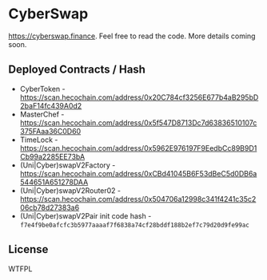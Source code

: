 # CyberSwap

https://cyberswap.finance. Feel free to read the code. More details coming soon.

## Deployed Contracts / Hash

- CyberToken - https://scan.hecochain.com/address/0x20C784cf3256E677b4aB295bD2baF14fc439A0d2
- MasterChef - https://scan.hecochain.com/address/0x5f547D8713Dc7d63836510107c375FAaa36C0D60
- TimeLock - https://scan.hecochain.com/address/0x5962E976197F9EedbCc89B9D1Cb99a2285EE73bA
- (Uni|Cyber)swapV2Factory - https://scan.hecochain.com/address/0xCBd41045B6F53dBeC5d0DB6a544651A651278DAA
- (Uni|Cyber)swapV2Router02 - https://scan.hecochain.com/address/0x504706a12998c341f4241c35c206cb78d27383a6
- (Uni|Cyber)swapV2Pair init code hash - `f7e4f9be0afcfc3b5977aaaaf7f6838a74cf28bddf188b2ef7c79d20d9fe99ac`

## License

WTFPL
